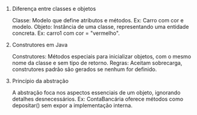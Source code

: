 1. Diferença entre classes e objetos

    Classe: Modelo que define atributos e métodos. Ex: Carro com cor e modelo.
    Objeto: Instância de uma classe, representando uma entidade concreta. Ex: carro1 com cor = "vermelho".

2. Construtores em Java

    Construtores: Métodos especiais para inicializar objetos, com o mesmo nome da classe e sem tipo de retorno.
    Regras: Aceitam sobrecarga, construtores padrão são gerados se nenhum for definido.

3. Princípio da abstração

    A abstração foca nos aspectos essenciais de um objeto, ignorando detalhes desnecessários. Ex: ContaBancária oferece métodos como depositar() sem expor a implementação interna.